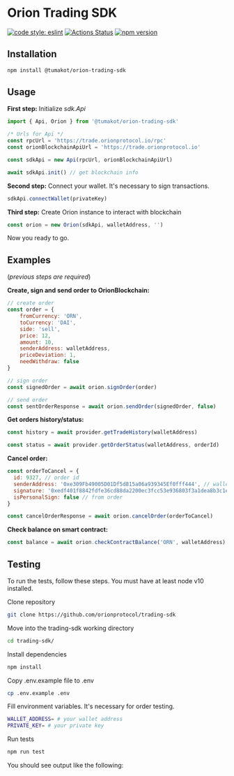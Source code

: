 # Orion Trading SDK

[![code style: eslint](https://img.shields.io/badge/code%20style-eslint-green)](https://github.com/standard/eslint-config-standard)
[![Actions Status](https://github.com/orionprotocol/orion-pool-sdk/workflows/CI/badge.svg)](https://github.com/orionprotocol/trading-sdk)
[![npm version](https://img.shields.io/npm/v/@orionprotocol/orion-pool-sdk/latest.svg)](https://www.npmjs.com/package/@tumakot/orion-trading-sdk/v/latest)

## Installation

```sh
npm install @tumakot/orion-trading-sdk
```

## Usage

**First step:** Initialize *sdk.Api*

```javascript
import { Api, Orion } from '@tumakot/orion-trading-sdk'

/* Urls for Api */
const rpcUrl = 'https://trade.orionprotocol.io/rpc'
const orionBlockchainApiUrl = 'https://trade.orionprotocol.io'

const sdkApi = new Api(rpcUrl, orionBlockchainApiUrl)

await sdkApi.init() // get blockchain info
```

**Second step:** Connect your wallet. It's necessary to sign transactions.

```javascript
sdkApi.connectWallet(privateKey)
```

**Third step:** Create Orion instance to interact with blockchain

```javascript
const orion = new Orion(sdkApi, walletAddress, '')
```
Now you ready to go.

## Examples
(*previous steps are required*)

**Create, sign and send order to OrionBlockchain:**
```javascript
// create order
const order = {
    fromCurrency: 'ORN',
    toCurrency: 'DAI',
    side: 'sell',
    price: 12,
    amount: 10,
    senderAddress: walletAddress,
    priceDeviation: 1,
    needWithdraw: false
}

// sign order
const signedOrder = await orion.signOrder(order)

// send order
const sentOrderResponse = await orion.sendOrder(signedOrder, false)
```

**Get orders history/status:**
```javascript
const history = await provider.getTradeHistory(walletAddress)

const status = await provider.getOrderStatus(walletAddress, orderId)
```

**Cancel order:**
```javascript
const orderToCancel = {
  id: 9327, // order id
  senderAddress: '0xe309Fb49005D01Df5d815a06a939345Ef0fff444', // wallet address
  signature: '0xedf401f8842fdfe36cd88da2200ec3fcc53e936803f3a1dea8b3c1e61137af3b3c065d82671664b8bdfef7a2a5488d84e600d8c8f297576b97196326cb19dfe41b', // signature from order
  isPersonalSign: false // from order
}

const cancelOrderResponse = await orion.cancelOrder(orderToCancel)
```

**Check balance on smart contract:**
```javascript
const balance = await orion.checkContractBalance('ORN', walletAddress)
```
## Testing
To run the tests, follow these steps. You must have at least node v10 installed.

Clone repository

```sh
git clone https://github.com/orionprotocol/trading-sdk
```

Move into the trading-sdk working directory

```sh
cd trading-sdk/
```

Install dependencies

```sh
npm install
```

Copy .env.example file to .env
```sh
cp .env.example .env
```

Fill environment variables. It's necessary for order testing.
```sh
WALLET_ADDRESS= # your wallet address
PRIVATE_KEY= # your private key
```

Run tests

```sh
npm run test
```

You should see output like the following:
